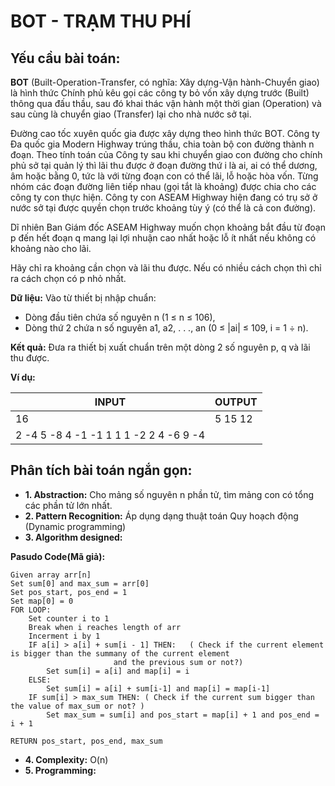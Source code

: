 # BOT - TRẠM THU PHÍ

## Yếu cầu bài toán:
**BOT** (Built-Operation-Transfer, có nghĩa: Xây dựng-Vận hành-Chuyển giao) là hình thức Chính phủ kêu gọi các công ty bỏ vốn xây dựng trước (Built) thông qua đấu thầu, sau đó khai thác vận hành một thời gian (Operation) và sau cùng là chuyển giao (Transfer) lại cho nhà nước sở tại.

Đường cao tốc xuyên quốc gia được xây dựng theo hình thức BOT. Công ty Đa quốc gia Modern Highway trúng thầu, chia toàn bộ con đường thành n đoạn. Theo tính toán của Công ty sau khi chuyển giao con đường cho chính phủ sở tại quản lý thì lãi thu được ở đoạn đường thứ i là ai, ai có thể dương, âm hoặc bằng 0, tức là với từng đoạn con có thể lãi, lỗ hoặc hòa vốn. Từng nhóm các đoạn đường liên tiếp nhau (gọi tắt là khoảng) được chia cho các công ty con thực hiện. Công ty con ASEAM Highway hiện đang có trụ sở ở nước sở tại được quyền chọn trước khoảng tùy ý (có thể là cả con đường).

Dĩ nhiên Ban Giám đốc ASEAM Highway muốn chọn khoảng bắt đầu từ đoạn p đến hết đoạn q mang lại lợi nhuận cao nhất hoặc lỗ ít nhất nếu không có khoảng nào cho lãi.

Hãy chỉ ra khoảng cần chọn và lãi thu được. Nếu có nhiều cách chọn thì chỉ ra cách chọn có p nhỏ nhất.

**Dữ liệu:** Vào từ thiết bị nhập chuẩn:

* Dòng đầu tiên chứa số nguyên n (1 ≤ n ≤ 106),
* Dòng thứ 2 chứa n số nguyên a1, a2, . . ., an (0 ≤ |ai| ≤ 109, i = 1 ÷ n).

**Kết quả:** Đưa ra thiết bị xuất chuẩn trên một dòng 2 số nguyên p, q và lãi thu được.

**Ví dụ:**

| INPUT | OUTPUT|
|-------|-------|
| 16                                     | 5 15 12 |
| 2 -4 5 -8 4 -1 -1 1 1 1 -2 2 4 -6 9 -4 |         |
 
## Phân tích bài toán ngắn gọn:

* **1. Abstraction:** 
Cho mảng số nguyên n phần tử, tìm mảng con có tổng các phần tử lớn nhất.
* **2. Pattern Recognition:** 
Áp dụng dạng thuật toán Quy hoạch động (Dynamic programming)
* **3. Algorithm designed:**

**Pasudo Code(Mã giả):**

```[python3]
Given array arr[n]
Set sum[0] and max_sum = arr[0]
Set pos_start, pos_end = 1
Set map[0] = 0
FOR LOOP:
	Set counter i to 1
	Break when i reaches length of arr
	Incerment i by 1
	IF a[i] > a[i] + sum[i - 1] THEN:   ( Check if the current element is bigger than the summany of the current element
					   and the previous sum or not?)
		Set sum[i] = a[i] and map[i] = i
	ELSE:
		Set sum[i] = a[i] + sum[i-1] and map[i] = map[i-1]
	IF sum[i] > max_sum THEN: ( Check if the current sum bigger than the value of max_sum or not? )
		Set max_sum = sum[i] and pos_start = map[i] + 1 and pos_end = i + 1
		
RETURN pos_start, pos_end, max_sum
```

* **4. Complexity:**
O(n)
* **5. Programming:**



 
